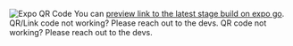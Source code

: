 ![Expo QR Code](http://api.qrserver.com/v1/create-qr-code/?color=000000&bgcolor=FFFFFF&data=exp://u.expo.dev/6e6a6094-0af8-456e-8012-9f7de36585de/group/643fdf83-4045-46ed-a603-a978208b97f3&qzone=1&margin=0&size=500x500&ecc=L)
You can [preview link to the latest stage build on expo go](exp://u.expo.dev/6e6a6094-0af8-456e-8012-9f7de36585de/group/643fdf83-4045-46ed-a603-a978208b97f3).
QR/Link code not working? Please reach out to the devs.
QR code not working? Please reach out to the devs.
